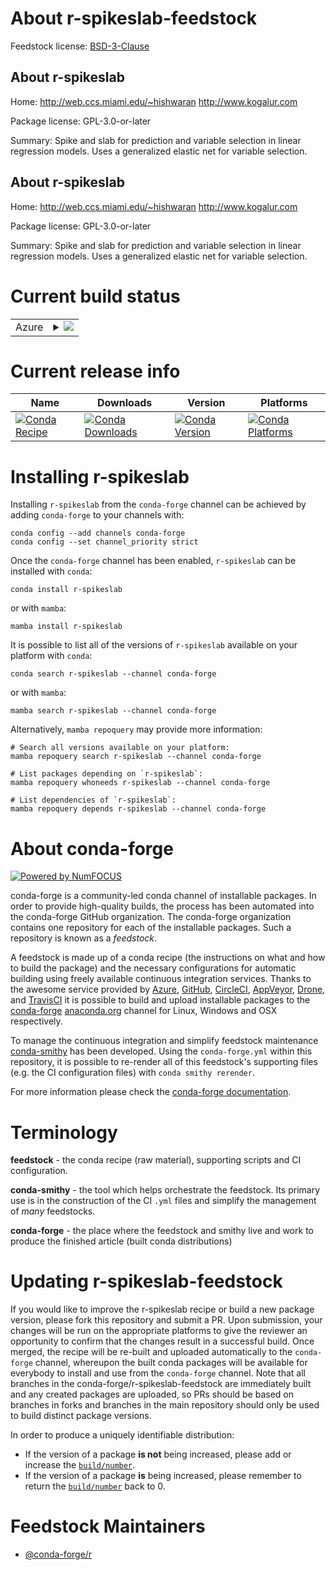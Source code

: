 About r-spikeslab-feedstock
===========================

Feedstock license: [BSD-3-Clause](https://github.com/conda-forge/r-spikeslab-feedstock/blob/main/LICENSE.txt)


About r-spikeslab
-----------------

Home: http://web.ccs.miami.edu/~hishwaran http://www.kogalur.com

Package license: GPL-3.0-or-later

Summary: Spike and slab for prediction and variable selection in linear regression models. Uses a generalized elastic net for variable selection.

About r-spikeslab
-----------------

Home: http://web.ccs.miami.edu/~hishwaran http://www.kogalur.com

Package license: GPL-3.0-or-later

Summary: Spike and slab for prediction and variable selection in linear regression models. Uses a generalized elastic net for variable selection.

Current build status
====================


<table>
    
  <tr>
    <td>Azure</td>
    <td>
      <details>
        <summary>
          <a href="https://dev.azure.com/conda-forge/feedstock-builds/_build/latest?definitionId=13730&branchName=main">
            <img src="https://dev.azure.com/conda-forge/feedstock-builds/_apis/build/status/r-spikeslab-feedstock?branchName=main">
          </a>
        </summary>
        <table>
          <thead><tr><th>Variant</th><th>Status</th></tr></thead>
          <tbody><tr>
              <td>linux_64_r_base4.3</td>
              <td>
                <a href="https://dev.azure.com/conda-forge/feedstock-builds/_build/latest?definitionId=13730&branchName=main">
                  <img src="https://dev.azure.com/conda-forge/feedstock-builds/_apis/build/status/r-spikeslab-feedstock?branchName=main&jobName=linux&configuration=linux%20linux_64_r_base4.3" alt="variant">
                </a>
              </td>
            </tr><tr>
              <td>linux_64_r_base4.4</td>
              <td>
                <a href="https://dev.azure.com/conda-forge/feedstock-builds/_build/latest?definitionId=13730&branchName=main">
                  <img src="https://dev.azure.com/conda-forge/feedstock-builds/_apis/build/status/r-spikeslab-feedstock?branchName=main&jobName=linux&configuration=linux%20linux_64_r_base4.4" alt="variant">
                </a>
              </td>
            </tr><tr>
              <td>osx_64_r_base4.3</td>
              <td>
                <a href="https://dev.azure.com/conda-forge/feedstock-builds/_build/latest?definitionId=13730&branchName=main">
                  <img src="https://dev.azure.com/conda-forge/feedstock-builds/_apis/build/status/r-spikeslab-feedstock?branchName=main&jobName=osx&configuration=osx%20osx_64_r_base4.3" alt="variant">
                </a>
              </td>
            </tr><tr>
              <td>osx_64_r_base4.4</td>
              <td>
                <a href="https://dev.azure.com/conda-forge/feedstock-builds/_build/latest?definitionId=13730&branchName=main">
                  <img src="https://dev.azure.com/conda-forge/feedstock-builds/_apis/build/status/r-spikeslab-feedstock?branchName=main&jobName=osx&configuration=osx%20osx_64_r_base4.4" alt="variant">
                </a>
              </td>
            </tr><tr>
              <td>win_64_r_base4.3</td>
              <td>
                <a href="https://dev.azure.com/conda-forge/feedstock-builds/_build/latest?definitionId=13730&branchName=main">
                  <img src="https://dev.azure.com/conda-forge/feedstock-builds/_apis/build/status/r-spikeslab-feedstock?branchName=main&jobName=win&configuration=win%20win_64_r_base4.3" alt="variant">
                </a>
              </td>
            </tr><tr>
              <td>win_64_r_base4.4</td>
              <td>
                <a href="https://dev.azure.com/conda-forge/feedstock-builds/_build/latest?definitionId=13730&branchName=main">
                  <img src="https://dev.azure.com/conda-forge/feedstock-builds/_apis/build/status/r-spikeslab-feedstock?branchName=main&jobName=win&configuration=win%20win_64_r_base4.4" alt="variant">
                </a>
              </td>
            </tr>
          </tbody>
        </table>
      </details>
    </td>
  </tr>
</table>

Current release info
====================

| Name | Downloads | Version | Platforms |
| --- | --- | --- | --- |
| [![Conda Recipe](https://img.shields.io/badge/recipe-r--spikeslab-green.svg)](https://anaconda.org/conda-forge/r-spikeslab) | [![Conda Downloads](https://img.shields.io/conda/dn/conda-forge/r-spikeslab.svg)](https://anaconda.org/conda-forge/r-spikeslab) | [![Conda Version](https://img.shields.io/conda/vn/conda-forge/r-spikeslab.svg)](https://anaconda.org/conda-forge/r-spikeslab) | [![Conda Platforms](https://img.shields.io/conda/pn/conda-forge/r-spikeslab.svg)](https://anaconda.org/conda-forge/r-spikeslab) |

Installing r-spikeslab
======================

Installing `r-spikeslab` from the `conda-forge` channel can be achieved by adding `conda-forge` to your channels with:

```
conda config --add channels conda-forge
conda config --set channel_priority strict
```

Once the `conda-forge` channel has been enabled, `r-spikeslab` can be installed with `conda`:

```
conda install r-spikeslab
```

or with `mamba`:

```
mamba install r-spikeslab
```

It is possible to list all of the versions of `r-spikeslab` available on your platform with `conda`:

```
conda search r-spikeslab --channel conda-forge
```

or with `mamba`:

```
mamba search r-spikeslab --channel conda-forge
```

Alternatively, `mamba repoquery` may provide more information:

```
# Search all versions available on your platform:
mamba repoquery search r-spikeslab --channel conda-forge

# List packages depending on `r-spikeslab`:
mamba repoquery whoneeds r-spikeslab --channel conda-forge

# List dependencies of `r-spikeslab`:
mamba repoquery depends r-spikeslab --channel conda-forge
```


About conda-forge
=================

[![Powered by
NumFOCUS](https://img.shields.io/badge/powered%20by-NumFOCUS-orange.svg?style=flat&colorA=E1523D&colorB=007D8A)](https://numfocus.org)

conda-forge is a community-led conda channel of installable packages.
In order to provide high-quality builds, the process has been automated into the
conda-forge GitHub organization. The conda-forge organization contains one repository
for each of the installable packages. Such a repository is known as a *feedstock*.

A feedstock is made up of a conda recipe (the instructions on what and how to build
the package) and the necessary configurations for automatic building using freely
available continuous integration services. Thanks to the awesome service provided by
[Azure](https://azure.microsoft.com/en-us/services/devops/), [GitHub](https://github.com/),
[CircleCI](https://circleci.com/), [AppVeyor](https://www.appveyor.com/),
[Drone](https://cloud.drone.io/welcome), and [TravisCI](https://travis-ci.com/)
it is possible to build and upload installable packages to the
[conda-forge](https://anaconda.org/conda-forge) [anaconda.org](https://anaconda.org/)
channel for Linux, Windows and OSX respectively.

To manage the continuous integration and simplify feedstock maintenance
[conda-smithy](https://github.com/conda-forge/conda-smithy) has been developed.
Using the ``conda-forge.yml`` within this repository, it is possible to re-render all of
this feedstock's supporting files (e.g. the CI configuration files) with ``conda smithy rerender``.

For more information please check the [conda-forge documentation](https://conda-forge.org/docs/).

Terminology
===========

**feedstock** - the conda recipe (raw material), supporting scripts and CI configuration.

**conda-smithy** - the tool which helps orchestrate the feedstock.
                   Its primary use is in the construction of the CI ``.yml`` files
                   and simplify the management of *many* feedstocks.

**conda-forge** - the place where the feedstock and smithy live and work to
                  produce the finished article (built conda distributions)


Updating r-spikeslab-feedstock
==============================

If you would like to improve the r-spikeslab recipe or build a new
package version, please fork this repository and submit a PR. Upon submission,
your changes will be run on the appropriate platforms to give the reviewer an
opportunity to confirm that the changes result in a successful build. Once
merged, the recipe will be re-built and uploaded automatically to the
`conda-forge` channel, whereupon the built conda packages will be available for
everybody to install and use from the `conda-forge` channel.
Note that all branches in the conda-forge/r-spikeslab-feedstock are
immediately built and any created packages are uploaded, so PRs should be based
on branches in forks and branches in the main repository should only be used to
build distinct package versions.

In order to produce a uniquely identifiable distribution:
 * If the version of a package **is not** being increased, please add or increase
   the [``build/number``](https://docs.conda.io/projects/conda-build/en/latest/resources/define-metadata.html#build-number-and-string).
 * If the version of a package **is** being increased, please remember to return
   the [``build/number``](https://docs.conda.io/projects/conda-build/en/latest/resources/define-metadata.html#build-number-and-string)
   back to 0.

Feedstock Maintainers
=====================

* [@conda-forge/r](https://github.com/orgs/conda-forge/teams/r/)

